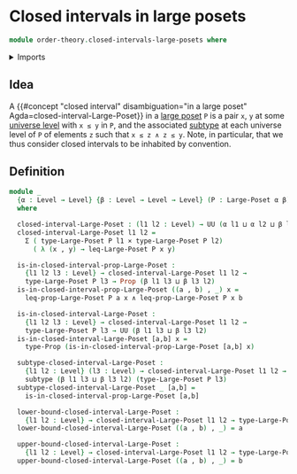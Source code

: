 # Closed intervals in large posets

```agda
module order-theory.closed-intervals-large-posets where
```

<details><summary>Imports</summary>

```agda
open import foundation.cartesian-product-types
open import foundation.conjunction
open import foundation.dependent-pair-types
open import foundation.propositions
open import foundation.subtypes
open import foundation.universe-levels

open import order-theory.large-posets
```

</details>

## Idea

A
{{#concept "closed interval" disambiguation="in a large poset" Agda=closed-interval-Large-Poset}}
in a [large poset](order-theory.large-posets.md) `P` is a pair `x`, `y` at some
[universe level](foundation.universe-levels.md) with `x ≤ y` in `P`, and the
associated [subtype](foundation.subtypes.md) at each universe level of `P` of
elements `z` such that `x ≤ z ∧ z ≤ y`. Note, in particular, that we thus
consider closed intervals to be inhabited by convention.

## Definition

```agda
module _
  {α : Level → Level} {β : Level → Level → Level} (P : Large-Poset α β)
  where

  closed-interval-Large-Poset : (l1 l2 : Level) → UU (α l1 ⊔ α l2 ⊔ β l1 l2)
  closed-interval-Large-Poset l1 l2 =
    Σ ( type-Large-Poset P l1 × type-Large-Poset P l2)
      ( λ (x , y) → leq-Large-Poset P x y)

  is-in-closed-interval-prop-Large-Poset :
    {l1 l2 l3 : Level} → closed-interval-Large-Poset l1 l2 →
    type-Large-Poset P l3 → Prop (β l1 l3 ⊔ β l3 l2)
  is-in-closed-interval-prop-Large-Poset ((a , b) , _) x =
    leq-prop-Large-Poset P a x ∧ leq-prop-Large-Poset P x b

  is-in-closed-interval-Large-Poset :
    {l1 l2 l3 : Level} → closed-interval-Large-Poset l1 l2 →
    type-Large-Poset P l3 → UU (β l1 l3 ⊔ β l3 l2)
  is-in-closed-interval-Large-Poset [a,b] x =
    type-Prop (is-in-closed-interval-prop-Large-Poset [a,b] x)

  subtype-closed-interval-Large-Poset :
    {l1 l2 : Level} (l3 : Level) → closed-interval-Large-Poset l1 l2 →
    subtype (β l1 l3 ⊔ β l3 l2) (type-Large-Poset P l3)
  subtype-closed-interval-Large-Poset _ [a,b] =
    is-in-closed-interval-prop-Large-Poset [a,b]

  lower-bound-closed-interval-Large-Poset :
    {l1 l2 : Level} → closed-interval-Large-Poset l1 l2 → type-Large-Poset P l1
  lower-bound-closed-interval-Large-Poset ((a , b) , _) = a

  upper-bound-closed-interval-Large-Poset :
    {l1 l2 : Level} → closed-interval-Large-Poset l1 l2 → type-Large-Poset P l2
  upper-bound-closed-interval-Large-Poset ((a , b) , _) = b
```
